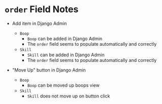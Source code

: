 # `order` Field Notes

- Add item in Django Admin
    - `Boop`
        - `Boop` can be added in Django Admin
        - The `order` field seems to populate automatically and correctly
    - `Skill`
        - `Skill` can be added in Django Admin
        - The `order` field seems to populate automatically and correctly

- "Move Up" button in Django Admin
    - `Boop`
        - `Boop` can be moved up boops view
    - `Skill`
        - `Skill` does not move up on button click
